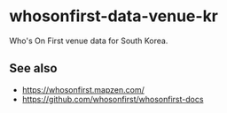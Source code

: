 # whosonfirst-data-venue-kr

Who's On First venue data for South Korea.

## See also

* https://whosonfirst.mapzen.com/
* https://github.com/whosonfirst/whosonfirst-docs
